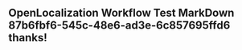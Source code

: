<properties
ms.topic="hero-topic"
ms.test1="hero-topic"
ms.test2="test"/>

## OpenLocalization Workflow Test MarkDown 87b6fbf6-545c-48e6-ad3e-6c857695ffd6 thanks!

